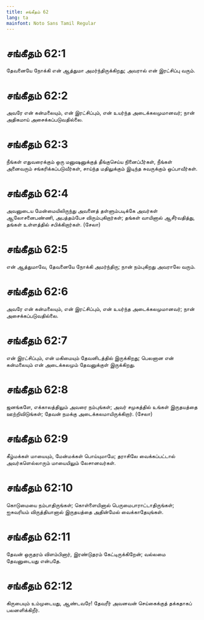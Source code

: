 ```yaml
---
title: சங்கீதம் 62
lang: ta
mainfont: Noto Sans Tamil Regular
---
```


# சங்கீதம் 62:1

தேவனையே நோக்கி என் ஆத்துமா அமர்ந்திருக்கிறது; அவரால் என் இரட்சிப்பு வரும்.

# சங்கீதம் 62:2

அவரே என் கன்மலையும், என் இரட்சிப்பும், என் உயர்ந்த அடைக்கலமுமானவர்; நான் அதிகமாய் அசைக்கப்படுவதில்லை.

# சங்கீதம் 62:3

நீங்கள் எதுவரைக்கும் ஒரு மனுஷனுக்குத் தீங்குசெய்ய நினைப்பீர்கள், நீங்கள் அனைவரும் சங்கரிக்கப்படுவீர்கள், சாய்ந்த மதிலுக்கும் இடிந்த சுவருக்கும் ஒப்பாவீர்கள்.

# சங்கீதம் 62:4

அவனுடைய மேன்மையிலிருந்து அவனைத் தள்ளும்படிக்கே அவர்கள் ஆலோசனைபண்ணி, அபத்தம்பேச விரும்புகிறார்கள்; தங்கள் வாயினால் ஆசீர்வதித்து, தங்கள் உள்ளத்தில் சபிக்கிறார்கள். (சேலா)

# சங்கீதம் 62:5

என் ஆத்துமாவே, தேவனையே நோக்கி அமர்ந்திரு; நான் நம்புகிறது அவராலே வரும்.

# சங்கீதம் 62:6

அவரே என் கன்மலையும், என் இரட்சிப்பும், என் உயர்ந்த அடைக்கலமுமானவர்; நான் அசைக்கப்படுவதில்லை.

# சங்கீதம் 62:7

என் இரட்சிப்பும், என் மகிமையும் தேவனிடத்தில் இருக்கிறது; பெலனான என் கன்மலையும் என் அடைக்கலமும் தேவனுக்குள் இருக்கிறது.

# சங்கீதம் 62:8

ஜனங்களே, எக்காலத்திலும் அவரை நம்புங்கள்; அவர் சமுகத்தில் உங்கள் இருதயத்தை ஊற்றிவிடுங்கள்; தேவன் நமக்கு அடைக்கலமாயிருக்கிறார். (சேலா)

# சங்கீதம் 62:9

கீழ்மக்கள் மாயையும், மேன்மக்கள் பொய்யுமாமே; தராசிலே வைக்கப்பட்டால் அவர்களெல்லாரும் மாயையிலும் லேசானவர்கள்.

# சங்கீதம் 62:10

கொடுமையை நம்பாதிருங்கள்; கொள்ளையினால் பெருமைபாராட்டாதிருங்கள்; ஐசுவரியம் விருத்தியானால் இருதயத்தை அதின்மேல் வைக்காதேயுங்கள்.

# சங்கீதம் 62:11

தேவன் ஒருதரம் விளம்பினார், இரண்டுதரம் கேட்டிருக்கிறேன்; வல்லமை தேவனுடையது என்பதே.

# சங்கீதம் 62:12

கிருபையும் உம்முடையது, ஆண்டவரே! தேவரீர் அவனவன் செய்கைக்குத் தக்கதாகப் பலனளிக்கிறீர்.

